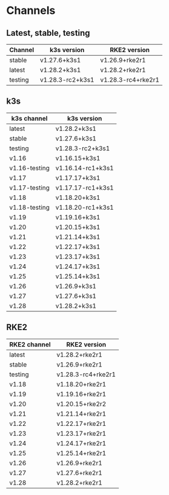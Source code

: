 # Channels

## Latest, stable, testing

| Channel | k3s version | RKE2 version |
| ------- | ----------- | ------------ |
stable|v1.27.6+k3s1|v1.26.9+rke2r1
latest|v1.28.2+k3s1|v1.28.2+rke2r1
testing|v1.28.3-rc2+k3s1|v1.28.3-rc4+rke2r1

## k3s

| k3s channel | k3s version |
| ----------- | ----------- |
| latest | v1.28.2+k3s1 |
| stable | v1.27.6+k3s1 |
| testing | v1.28.3-rc2+k3s1 |
| v1.16 | v1.16.15+k3s1 |
| v1.16-testing | v1.16.14-rc1+k3s1 |
| v1.17 | v1.17.17+k3s1 |
| v1.17-testing | v1.17.17-rc1+k3s1 |
| v1.18 | v1.18.20+k3s1 |
| v1.18-testing | v1.18.20-rc1+k3s1 |
| v1.19 | v1.19.16+k3s1 |
| v1.20 | v1.20.15+k3s1 |
| v1.21 | v1.21.14+k3s1 |
| v1.22 | v1.22.17+k3s1 |
| v1.23 | v1.23.17+k3s1 |
| v1.24 | v1.24.17+k3s1 |
| v1.25 | v1.25.14+k3s1 |
| v1.26 | v1.26.9+k3s1 |
| v1.27 | v1.27.6+k3s1 |
| v1.28 | v1.28.2+k3s1 |

## RKE2

| RKE2 channel | RKE2 version |
| ------------ | ----------- |
| latest | v1.28.2+rke2r1 |
| stable | v1.26.9+rke2r1 |
| testing | v1.28.3-rc4+rke2r1 |
| v1.18 | v1.18.20+rke2r1 |
| v1.19 | v1.19.16+rke2r1 |
| v1.20 | v1.20.15+rke2r2 |
| v1.21 | v1.21.14+rke2r1 |
| v1.22 | v1.22.17+rke2r1 |
| v1.23 | v1.23.17+rke2r1 |
| v1.24 | v1.24.17+rke2r1 |
| v1.25 | v1.25.14+rke2r1 |
| v1.26 | v1.26.9+rke2r1 |
| v1.27 | v1.27.6+rke2r1 |
| v1.28 | v1.28.2+rke2r1 |
